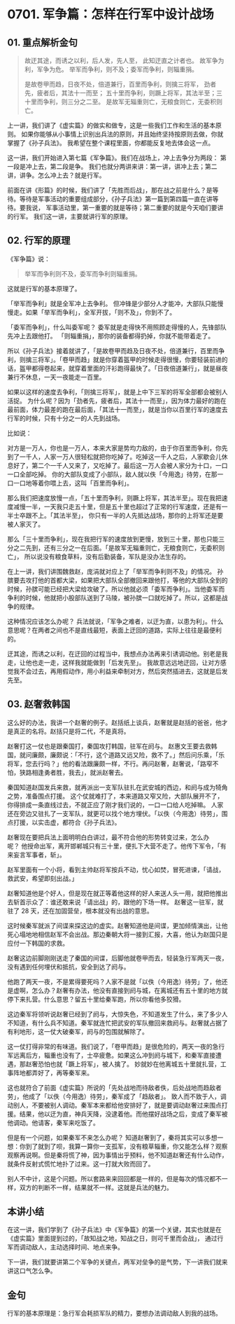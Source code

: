 # 0701. 军争篇：怎样在行军中设计战场

## 01. 重点解析金句

> 故迂其途，而诱之以利，后人发，先人至， 此知迂直之计者也。 故军争为利，军争为危。 举军而争利，则不及；委军而争利，则辎重捐。
> 
> 是故卷甲而趋，日夜不处，倍道兼行，百里而争利，则擒三将军， 劲者先，疲者后，其法十一而至； 五十里而争利，则蹶上将军，其法半至；三十里而争利，则三分之二至。 是故军无辎重则亡，无粮食则亡，无委积则亡。

上一讲，我们讲了《虚实篇》的做实和做专，这是一些我们工作和生活的基本原则。 如果你能够从小事情上识别出兵法的原则，并且始终坚持按原则去做，你就掌握了《孙子兵法》。 我希望在整个课程里面，你都能反复地去体会这一点。

这一讲，我们开始进入第七篇《军争篇》。我们在战场上，冲上去争分为两段： 第一段是冲上去，第二段是争。 我们也就分两讲来讲：第一讲，讲冲上去；第二讲，讲争。怎么冲上去？就是行军。

前面在讲《形篇》的时候，我们讲了「先胜而后战」，那在战之前是什么？是等待。等待是军事活动的重要组成部分，《孙子兵法》第一篇到第四篇一直在讲等待。要我说， 军事活动里，第一重要的就是等待；第二重要的就是今天咱们要讲的行军。 我们这一讲，主要就讲行军的原理。

## 02. 行军的原理

《军争篇》说：

> 举军而争利则不及，委军而争利则辎重捐。

这就是行军的基本原理了。

「举军而争利」就是全军冲上去争利。 但冲锋是少部分人才能冲，大部队只能慢慢走。如果「举军而争利」，全军开拔，「则不及」，你到不了。

「委军而争利」，什么叫委军呢？ 委军就是走得快不用照顾走得慢的人，先锋部队先冲上去跟他打。 「则辎重捐」，那你的装备都得扔掉，你就不能带着走了。

所以《孙子兵法》接着就讲了，「是故卷甲而趋及日夜不处，倍道兼行，百里而争利，则擒三将军」。「卷甲而趋」就是你穿着盔甲的时候走得很慢，你要轻装前进的话，盔甲都得卷起来，就穿着里面的汗衫跑得最快了。「日夜倍道兼行」，就是昼夜兼行不休息，一天一夜能走一百里。

如果以这样的速度去争利，「则擒三将军」，就是上中下三军的将军全部都会被别人活捉。 为什么呢？因为「劲者先，疲者后，其法十一而至」，因为体力最好的跑在最前面，体力最差的跑在最后面，「其法十一而至」，就是当你以百里行军的速度去行军的时候，只有十分之一的人先到战场。

比如说：

对方是一万人，你也是一万人，本来大家是势均力敌的，由于你百里而争利，你先到了一千人，人家一万人很轻松就把你吃掉了。吃掉这一千人之后，人家歇会儿休息好了，第二个一千人又来了，又吃掉了。最后这一万人会被人家分为十口，一口一口全部吃掉。 你的大部队变成了小部队，敌人就以佚「今用逸」待劳，在那一口一口地等着你喂上去，这叫「百里而争利」。

那么我们把速度放慢一点，「五十里而争利，则蹶上将军，其法半至」。现在我把速度减慢一半，一天我只走五十里，但是五十里也超过了正常的行军速度，还是有一半士卒跟不上。「其法半至」， 你只有一半的人先抵达战场，那你的上将军还是要被人家灭了。

那么「三十里而争利」，现在我把行军的速度放到更慢，放到三十里，那也只能三分之二先到，还有三分之一在后面。「是故军无辎重则亡，无粮食则亡，无委积则亡」， 所以说没有粮食草料，没有后勤装备，军队是没办法生存的。

在上一讲，我们讲围魏救赵，庞涓就对应上了「举军而争利则不及」的情况。 孙膑要去攻打他的首都大梁，如果把大部队全部撤回来跟他打，等他的大部队全到的时候，孙膑可能已经把大梁给攻破了。所以他就必须「委军而争利」。当他委军而争利的时候，他就把小股部队送到了马陵，被孙膑一口就吃掉了。所以，这都是战争的规律。

这种情况应该怎么办呢？ 兵法就说，「军争之难者，以迂为直，以患为利」。什么意思呢？在两者之间也不是直线最短，表面上迂回的道路，实际上往往是最便利的。

迂其途，而诱之以利，在迂回的过程当中，我想点办法再来引诱调动他。别老是我走，让他也走一走，这样我就能做到「后发先至」。 我故意远远地迂回，让对方感觉我不会过去，再用假动作，用小利益来牵制对方，然后突然插进去，这就是后发先至。

## 03. 赵奢救韩国

这么好的办法，我讲一个赵奢的例子。赵括纸上谈兵，赵奢就是赵括的爸爸，他才是真正的名将。赵括只是将二代，不是真将。

赵奢打这一仗也是跟秦国打，秦国攻打韩国，驻军在阏与。 赵惠文王要去救韩国，就问廉颇，廉颇说：「不行，这个道路又远又险，救不了。」然后问乐乘，「乐将军，您去行吗？」他的看法跟廉颇一样，不行。再问赵奢，赵奢说，「路窄不怕，狭路相逢勇者胜，我去」，就派赵奢去。

秦国知道赵国发兵来救，就再派出一支军队驻扎在武安城的西边，和阏与成为犄角之势，准备围点打援。 这个仗就难打了，本来道路又窄又险，大部队展开不了，你得排成一条直线过去，不就正应了刚才我们说的，一口一口给人吃掉嘛。 人家还在旁边又驻扎了一支军队，就更可以找个地方埋伏。「以佚（今用逸）待劳」，围点打援，以实击虚，都符合《孙子兵法》。

赵奢现在要把兵法上面明明白白讲过，最不符合他的形势转变过来，怎么办呢？ 他授命出军，离开邯郸城只有三十里，便扎下大营不走了。他传下军令，「有来妄言军事者，斩」。

赵军里面有一个小将，看到主帅赵将军按兵不动，忧心如焚，冒死进谏，「请战，救武安，希望即刻出战。」

赵奢知道他是个好人，但是现在就正等着他这样的好人来送人头一用，就把他推出去斩首示众了：谁还敢来说「请出战」的，跟他的下场一样。 赵奢这一驻军，就驻了 28 天，还在加固营垒，根本就没有出战的意思。

这时候秦军就派了间谍来探这边的虚实。赵奢知道他是间谍，更加倾情演出，让他死心塌地地相信赵军不会出战。那边秦朝大将一接到汇报，大喜，他认为赵国只是应付一下韩国的求救。

赵奢这边前脚刚刚送走了秦国的间谍，后脚他就卷甲而去，轻装急行军两天一夜，没有遇到任何埋伏和抵抗，安全到达了阏与。

他跑了两天一夜，不是累得要死吗？人家不是就「以佚（今用逸）待劳」了，他还是虚啊，怎么办？赵奢有办法，他没有直接到阏与城，在离城还有五十里的地方就停下来扎营。什么意思？留五十里给秦军跑，所以你看他多狡猾。

这边秦军将领听说赵奢已经到了阏与，大惊失色，不知道发生了什么，来了多少人不知道，有什么兵不知道。秦军就连忙把武安的军队撤回来救阏与。赵奢就占据了有利地形，这一仗大破秦军，阏与的包围就解除了。

这一仗打得非常的有味道。我们说了，「卷甲而趋」是很危险的，两天一夜的急行军远离后方，辎重也没有了，士卒疲惫。如果这么冲到阏与城下，和秦军直接遭遇，那赵奢恐怕也就「蹶上将军」，被人擒了。 妙就妙在他离城五十里就扎营，工事阵地都弄好了，再等秦军来。

这也就符合了前面《虚实篇》所说的「先处战地而待敌者佚，后处战地而趋敌者劳」，他成了「以佚（今用逸）待劳」，秦军成了「趋敌者」。 致人而不致于人，调动别人，不要被别人调动。秦军本来都给他安排好了，就是要调动赵奢过来围点打援。结果，他以迂为直，神兵天降，没逮着他。而他摆好战场之后，变成了秦军被他调动。他请客，秦军来吃饭了。

但是有一个问题，如果秦军不来怎么办呢？ 知道赵奢到了，秦将其实可以多想一想：你到了就到了呗，我算一算你一支孤军，没有粮草辎重，你又能怎么样？观察观察再说啊。但是秦将慌了神，因为事情出乎预料，他不知道赵奢还有什么动作，就条件反射式慌忙地扑了过来。这一打就大败而回了。

别人不中计，这是个问题。所以套路来来回回都是一样的，但是每次的情况都不一样，双方的判断不一样，结果就不一样。这就是兵法的魅力。

## 本讲小结

在这一讲，我们学到了《孙子兵法》中《军争篇》的第一个关键，其实也就是在《虚实篇》里面提到过的，「故知战之地，知战之日，则可千里而会战」， 通过行军而调动敌人，主动选择时间、地点来争。

下一讲，我们就要讲第二个军争的关键点，两军对垒争的是气势，下一讲我们就来讲这口气怎么争。

## 金句

行军的基本原理是：急行军会耗损军队的精力，要想办法调动敌人到我的战场。